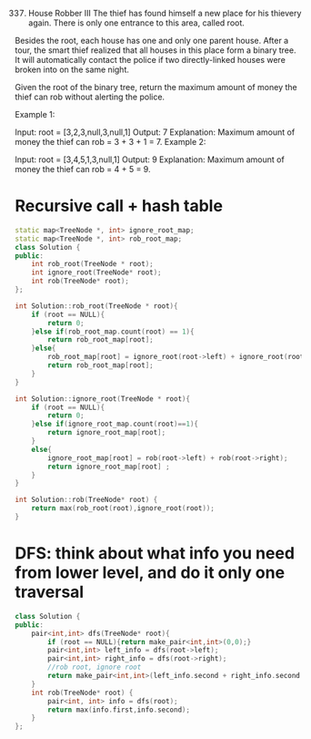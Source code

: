 337. House Robber III
The thief has found himself a new place for his thievery again. There is only one entrance to this area, called root.

Besides the root, each house has one and only one parent house. After a tour, the smart thief realized that all houses in this place form a binary tree. It will automatically contact the police if two directly-linked houses were broken into on the same night.

Given the root of the binary tree, return the maximum amount of money the thief can rob without alerting the police.

 

Example 1:


Input: root = [3,2,3,null,3,null,1]
Output: 7
Explanation: Maximum amount of money the thief can rob = 3 + 3 + 1 = 7.
Example 2:


Input: root = [3,4,5,1,3,null,1]
Output: 9
Explanation: Maximum amount of money the thief can rob = 4 + 5 = 9.

# Recursive call + hash table
```c++
static map<TreeNode *, int> ignore_root_map;
static map<TreeNode *, int> rob_root_map;
class Solution {
public:
    int rob_root(TreeNode * root);
    int ignore_root(TreeNode* root);
    int rob(TreeNode* root);
};

int Solution::rob_root(TreeNode * root){
    if (root == NULL){
        return 0;
    }else if(rob_root_map.count(root) == 1){
        return rob_root_map[root];
    }else{
        rob_root_map[root] = ignore_root(root->left) + ignore_root(root->right) + root -> val;
        return rob_root_map[root];
    }
}

int Solution::ignore_root(TreeNode * root){
    if (root == NULL){
        return 0;
    }else if(ignore_root_map.count(root)==1){
        return ignore_root_map[root];
    }
    else{
        ignore_root_map[root] = rob(root->left) + rob(root->right);
        return ignore_root_map[root] ;
    }
}

int Solution::rob(TreeNode* root) {
    return max(rob_root(root),ignore_root(root));
}
```

# DFS: think about what info you need from lower level, and do it only one traversal
```c++
class Solution {
public:
    pair<int,int> dfs(TreeNode* root){
        if (root == NULL){return make_pair<int,int>(0,0);}
        pair<int,int> left_info = dfs(root->left);
        pair<int,int> right_info = dfs(root->right);
        //rob root, ignore root
        return make_pair<int,int>(left_info.second + right_info.second + root->val, max(left_info.first,left_info.second) + max(right_info.first,right_info.second));
    }
    int rob(TreeNode* root) {
        pair<int, int> info = dfs(root);
        return max(info.first,info.second);
    }
};
```